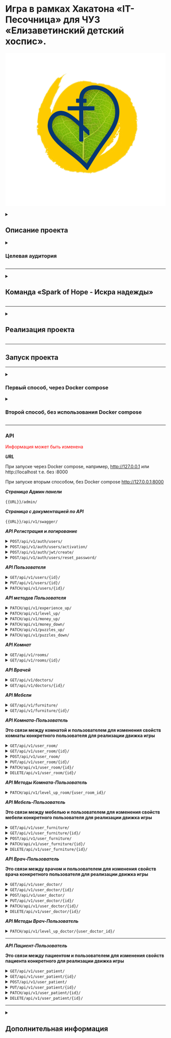 # Игра в рамках Хакатона «IT-Песочница» для ЧУЗ «Елизаветинский детский хоспис».

![not images!!!](foto_for_readme/logo.jpg)

<details>
<summary>

## Описание проекта

</summary>

### Требования

***Текст***

</details>

<details>
<summary>

### Целевая аудитория

</summary>

___


*Текс.*


</details>

___
<details>
<summary>

## Команда «Spark of Hope - Искра надежды»

</summary>

| №  | ФИО                  | Должность                              | Никнейм в телеграмме  | Ссылка на проекты                   |
|----|----------------------|----------------------------------------|-----------------------|-------------------------------------|
| 1  | Михаил Кирсанов      | Тимлид                                 | @MichaelKirss         | https://github.com/MichaelKirss     |
| 2  | Мария Дранникова     | UX / UI дизайнер                       | @tonivvi              |                                     |
| 3  | Кирилл Руденко       | UX / UI дизайнер                       | @kiryarud88           |                                     |
| 4  | Мочалова Анастасия   | UX / UI дизайнер                       | @nas_mochalova        |                                     |
| 5  | Татьяна Колегаева    | UX / UI дизайнер                       | @Pozazik              |                                     |
| 6  | Дягилева Анастасия   | UX / UI дизайнер, Графический дизайнер | @AnastasiyaDyagileva  |                                     |
| 7  | Александра Кузнецова | Графический дизайнер                   | @whitegrom            |                                     |
| 8  | Анастасия Куликова   | Графический дизайнер                   | @minaychenkoa         |                                     |
| 9  | Анна Ворошилова      | Графический дизайнер                   | @Annett0552           |                                     |
| 10 | Пилипон Юлия         | Графический дизайнер                   | @ZulusY               |                                     |
| 11 | Ветошкина Светлана   | Графический дизайнер                   | @vetoshkina_s         |                                     |
| 12 | Наталия Кустова      | Графический дизайнер                   | @Talimor              |                                     |
| 13 | Алина Мишнина        | Motion design                          | @mishmalina           |                                     |
| 14 | Михайлина Кира       | Интернет-маркетолог                    | @G_Mih                |                                     |
| 15 | Елена Пчельникова    | Продакт менеджер                       | @Elena_Pchelnikova    |                                     |
| 16 | Кудрякова Виктория   | Режиссер видеомонтажа                  | @vikiklos12           |                                     |
| 17 | Надежда Пачина       | Data Scince                            | @NadezdaPachina       | https://github.com/NadezdaNN        |
| 18 | Абрашов Андрей       | Data Scince                            | @Axewyl               |                                     |
| 19 | Коковин Георгий      | Data Scientist/Analyst                 | @jirimorionow973      |                                     |
| 20 | Альберт Петцольд     | Аналитик данных                        | @palbert1984          |                                     |
| 21 | Марина Лунева        | Аналитик данных                        | @MarinaVLuneva        |                                     |
| 22 | Роман Поспелов       | Пентестер                              | @Riman93              |                                     |
| 23 | Журавлёва Елена      | Ручное тестирование                    | @EKB_Elena_Zhuravleva |                                     |
| 24 | Светлана Федотова    | Ручное тестирование                    | @ImGoldilocks         |                                     |
| 25 | Антон Зайцев         | Backend разработчик (Python)           | @BlackMarvel          | https://github.com/Hashtagich       |
| 26 | Нияз Минникаев       | Backend разработчик (Python)           | @Akviro               | https://github.com/Akvir1stone      |
| 27 | Калинкин Константин  | Backend разработчик (Python)           | @Lord_tech0110        | https://github.com/Konstantin-sama  |
| 28 | Тимур Абдулин        | Backend разработчик (GO)               | @Timurka_223          | https://github.com/Timur965         |
| 29 | Руслан Гадельшин     | Android-разработчик                    | @roxoluz              | https://github.com/GRuslan53        |
| 30 | Вадим Рогов          | Java-разработчик                       | @Diego0686            | https://github.com/VadimRogov       |
| 31 | Иван Корольков       | Frontend разработчик                   | @biorival             | https://github.com/bioRival         |
| 32 | Андрей Батан         | Frontend разработчик                   | @Andrei_Batan         | https://github.com/BatanAndrei      |
| 33 | Мейрамбек Мухтаров   |                                        | @                     |                                     |
| 34 | Юлия Соколова        |                                        | @                     |                                     |
| 36 | Болдырев Дмитрий     |                                        | @                     |                                     |
| 36 | Плаксий Вероника     |                                        | @                     |                                     |
| 37 | Яна Алексеева        |                                        | @                     |                                     |
| 38 | Алексей Григоренко   |                                        | @                     |                                     |

</details>

___
<details>
<summary>

## Реализация проекта

</summary>

Текст

</details>

___

## Запуск проекта
___

<details>

<summary>

### Первый способ, через Docker compose
</summary>

### 1. Клонирование репозиторий
```bash
git clone https://github.com/Hashtagich/hospice_game.git
```

### 2. Установка переменных окружения
***В корен проекта заполняем файл template.db.env и переименовываем его в db.env или просто создаём файл db.env и заполняем его***
```bash
POSTGRES_DB=Например, db
POSTGRES_USER=Например, db
POSTGRES_PASSWORD=Например, db
```

***В папке backend заполняем файл template.env и переименовываем его в .env или просто создаём файл .env и заполняем его***
 ```bash
 SECRET_KEY='Ваш секретный ключ проекта'
 DEBUG=Булевое значение True или False
 ALLOWED_HOSTS='Разрешенные хосты'
 LANGUAGE_CODE='Язык, например, ru'
 TIME_ZONE='Временная зона, например, UTC'

 DB_NAME='Имя Базы данных (БД), например, db'
 DB_LOGIN='Логин БД, например, db'
 DB_PASS='Пароль БД, например, db'
 DB_HOST='Хост БД, например, db'
 DB_PORT='Порт БД, например, 5432'
 
 EMAIL_BACKEND='Сервис для почты, например, django.core.mail.backends.smtp.EmailBackend'
 EMAIL_HOST='Хост почты, например для gmail smtp.gmail.com или smtp.mail.ru для mail'
 EMAIL_PORT=Порт почты, например, 587
 DEFAULT_FROM_EMAIL='Почта с которой будет отправлять письма youremail@gmail.com если выбрали smtp.gmail.com'
 EMAIL_USE_TLS=Булевое значение True или False причём EMAIL_USE_TLS не равен EMAIL_USE_SSL
 EMAIL_USE_SSL=Булевое значение True или False причём EMAIL_USE_TLS не равен EMAIL_USE_SSL
 EMAIL_HOST_PASSWORD='Пароль для внешнего приложения для доступа к почте, подробнее тут https://help.mail.ru/mail/security/protection/external/'
 NOTIFICATION_EMAIL='Перечень почт куда будут отправлять письма, пишите через пробел, можно указать одну'

 CELERY_BROKER_URL='URL-адрес брокера сообщений, например,redis://localhost:6379'
 CELERY_RESULT_BACKEND='Место хранения результатов выполнения задач, например,redis://localhost:6379'
 CELERY_ACCEPT_CONTENT='Список форматов, которые Celery будет принимать в качестве контента для задач, например,application/json'
 CELERY_TASK_SERIALIZER='Сериализатор, который будет использоваться для сериализации задач перед их отправкой, например,json'
 CELERY_RESULT_SERIALIZER='Сериализатор, который будет использоваться для сериализации результатов задач, например,json'
 ```
   

### 3. Сборка и запуск контейнеров
```bash
docker-compose up --build -d
```

### 4. Создание суперпользователя
```bash
docker-compose exec web python manage.py createsuperuser
```

</details>

<details>

<summary>

### Второй способ, без использования Docker compose
</summary>

### 1. Клонируйте репозиторий:
```bash
git clone https://github.com/Hashtagich/hospice_game.git
```

2. Запускаем backend

    2.1. Установите и активируйте виртуальное окружение:
    ```bash
    python -m venv venv
    venv/Scripts/activate  - для Windows
    venv/bin/activate - для Linux
    ```

    2.2 Перейдите в папку backend и установите зависимости:
    ```bash
    cd backend
    python -m pip install --upgrade pip
    pip install -r requirements.txt
    ```

    2.3 Находясь в папке backend создайте файл *.env* или заполните файл *template.env* и переименуйте его в *.env*:
    ```bash
    SECRET_KEY='Ваш секретный ключ проекта'
    DEBUG=Булевое значение True или False
    ALLOWED_HOSTS='Разрешенные хосты'
    LANGUAGE_CODE='Язык, например, ru'
    TIME_ZONE='Временная зона, например, UTC'
   
    DB_NAME='Имя Базы данных (БД)'
    DB_LOGIN='Логин БД'
    DB_PASS='Пароль БД'
    DB_HOST='Хост БД'
    DB_PORT='Порт БД, например, 5432'
    
    EMAIL_BACKEND='Сервис для почты, например, django.core.mail.backends.smtp.EmailBackend'
    EMAIL_HOST='Хост почты, например для gmail smtp.gmail.com или smtp.mail.ru для mail'
    EMAIL_PORT=Порт почты, например, 587
    DEFAULT_FROM_EMAIL='Почта с которой будет отправлять письма youremail@gmail.com если выбрали smtp.gmail.com'
    EMAIL_USE_TLS=Булевое значение True или False причём EMAIL_USE_TLS не равен EMAIL_USE_SSL
    EMAIL_USE_SSL=Булевое значение True или False причём EMAIL_USE_TLS не равен EMAIL_USE_SSL
    EMAIL_HOST_PASSWORD='Пароль для внешнего приложения для доступа к почте, подробнее тут https://help.mail.ru/mail/security/protection/external/'
    NOTIFICATION_EMAIL='Перечень почт куда будут отправлять письма, пишите через пробел, можно указать одну'
   
    CELERY_BROKER_URL='URL-адрес брокера сообщений, например,redis://localhost:6379'
    CELERY_RESULT_BACKEND='Место хранения результатов выполнения задач, например,redis://localhost:6379'
    CELERY_ACCEPT_CONTENT='Список форматов, которые Celery будет принимать в качестве контента для задач, например,application/json'
    CELERY_TASK_SERIALIZER='Сериализатор, который будет использоваться для сериализации задач перед их отправкой, например,json'
    CELERY_RESULT_SERIALIZER='Сериализатор, который будет использоваться для сериализации результатов задач, например,json'
    ```
   
    2.3.1 В файле backend/backend/settings.py находим переменную DATABASES и заменяем на:
    ```bash
    DATABASES = {
     'default': {
         'ENGINE': 'django.db.backends.sqlite3',
         'NAME': BASE_DIR / 'db.sqlite3',
     },
    ```
    
    2.4 Находясь в папке backend выполните миграции:
    ```bash
    python manage.py makemigrations
    python manage.py migrate
    ```
    
    2.5 Находясь в папке backend создайте суперпользователя:
    ```bash
    python manage.py createsuperuser
    ```
    
    2.6 Находясь в папке backend запустите проект:
    ```bash
    python manage.py runserver
    ```

3. Запускаем frontend

    3.1 Откройте второй терминал, перейдите в папку frontend и установите зависимости:
    ```bash
    cd frontend
    npm install
    ```
   
    3.2 Запустите frontend:
    ```bash
    npm start
    ```
</details>

___

### API



<font color="red">Информация может быть изменена</font>

***URL***

При запуске через Docker compose, например, http://127.0.0.1 или http://localhost т.е. без :8000

При запуске вторым способом, без Docker compose http://127.0.0.1:8000

***Страница Админ панели***

<code>{{URL}}/admin/</code>

***Страница с документацией по API***

<code>{{URL}}/api/v1/swagger/</code>

***API Регистрация и логирование***
<details>
<summary><code>POST/api/v1/auth/users/</code></summary>



*Регистрация пользователя. Необходимо ввести почту, никнейм и пароль. Пароль должен быть не менее 8 символов и содержать минимум одну заглавную и строчную латинскую букву и цифры.*

```
{
  "email": "user@example.com",
  "username": "string",
  "password": "string",
  "re_password": "string"
}
```

</details>
<details>
<summary><code>POST/api/v1/auth/users/activation/</code></summary>



*Активация пользователя. Необходимо ввести uid и token, приходят на почту в виде ссылки после регистрации.*

```
{
  "uid": "string",
  "token": "string"
}
```

</details>
<details>
<summary><code>POST/api/v1/auth/jwt/create/</code></summary>

*Логирование пользователя и генерация токена. Необходимо ввести никнейм и пароль пользователя.*

```
{
  "username": "string",
  "password": "string"
}
```

</details>

<details>
<summary><code>POST/api/v1/auth/users/reset_password/</code></summary>

*Запрос сброса пароль. На случай если забыли пароль на почту придёт сообщение с инструкцией по сбросу пароля. Нужно указать адрес эл. почты чтобы на неё пришло письмо.*

```
{
  "email": "user@example.com"
}
```

</details>

***API Пользователя***

<details>
<summary><code>GET/api/v1/users/{id}/</code></summary>

*Получение конкретного пользователя по ID*

```
{
  "username": "string",
  "attributes": {
    "money": 9223372036854776000,
    "puzzles": 9223372036854776000,
    "experience": 9223372036854776000,
    "level": 9223372036854776000
  }
}
```

</details>
<details>
<summary><code>PUT/api/v1/users/{id}/</code></summary>

*Полное редактирование конкретного пользователя по ID*

```
{
  "username": "string",
  "attributes": {
    "money": 9223372036854776000,
    "puzzles": 9223372036854776000,
    "experience": 9223372036854776000,
    "level": 9223372036854776000
  }
}
```

</details>
<details>
<summary><code>PATCH/api/v1/users/{id}/</code></summary>

*Частичное редактирование конкретного пользователя по ID*

```
{
  "username": "string",
  "attributes": {
    "money": 9223372036854776000,
    "puzzles": 9223372036854776000,
    "experience": 9223372036854776000,
    "level": 9223372036854776000
  }
}
```

</details>

***API методов Пользователя***

<details>
<summary><code>PATCH/api/v1/experience_up/</code></summary>

*Повышение опыта пользователя на указанную величину. Необходимо передать целое число больше 0.*

```
{
  "point": 1
}
```

</details>
<details>
<summary><code>PATCH/api/v1/level_up/</code></summary>

*Повышение уровня пользователя на указанную величину. Необходимо передать целое число больше 0.*

```
{
  "point": 1
}
```

</details>
<details>
<summary><code>PATCH/api/v1/money_up/</code></summary>

*Повышение монет пользователя на указанную величину. Необходимо передать целое число больше 0.*

```
{
  "point": 1
}
```

</details>
<details>
<summary><code>PATCH/api/v1/money_down/</code></summary>

*Уменьшение кол-ва монет пользователя на указанную величину. Необходимо передать целое число больше 0.*

```
{
  "point": 1
}
```

</details>
<details>
<summary><code>PATCH/api/v1/puzzles_up/</code></summary>

*Повышение вип валюты-пазлов пользователя на указанную величину. Необходимо передать целое число больше 0.*

```
{
  "point": 1
}
```

</details>
<details>
<summary><code>PATCH/api/v1/puzzles_down/</code></summary>

*Уменьшение кол-ва вип валюты-пазлов пользователя на указанную величину. Необходимо передать целое число больше 0.*

```
{
  "point": 1
}
```

</details>

***API Комнат***

<details>
<summary><code>GET/api/v1/rooms/</code></summary>

*Получение всех комнат*

```
[
  {
    "name": "string",
    "description": "string",
    "price": 9223372036854776000
  }
]
```

</details>
<details>
<summary><code>GET/api/v1/rooms/{id}/</code></summary>

*Получение конкретной комнаты по ID*

```
{
  "name": "string",
  "description": "string",
  "price": 9223372036854776000
}
```

</details>

***API Врачей***

<details>
<summary><code>GET/api/v1/doctors/</code></summary>

*Получение всех врачей*

```
[
  {
    "name": "string",
    "surname": "string",
    "patronymic": "string",
    "profession_name": "string",
    "work_experience": "string",
    "room": "string"
  }
]
```

</details>
<details>
<summary><code>GET/api/v1/doctors/{id}/</code></summary>

*Получение конкретного врача по ID*

```
{
  "name": "string",
  "surname": "string",
  "patronymic": "string",
  "profession_name": "string",
  "work_experience": "string",
  "room": "string"
}
```

</details>

***API Мебели***

<details>
<summary><code>GET/api/v1/furniture/</code></summary>

*Получение всей мебели*

```
[
  {
    "id": 0,
    "name": "string",
    "categories": "string",
    "price": 9223372036854776000,
    "room": "string",
    "description": "string"
  }
]
```

</details>
<details>
<summary><code>GET/api/v1/furniture/{id}/</code></summary>

*Получение конкретного мебели по ID*

```
{
  "id": 0,
  "name": "string",
  "categories": "string",
  "price": 9223372036854776000,
  "room": "string",
  "description": "string"
}
```

</details>

***API Комната-Пользователь***

**Это связи между комнатой и пользователем для изменения свойств комнаты конкретного пользователя для реализации движка игры**

<details>
<summary><code>GET/api/v1/user_room/</code></summary>

*Получение всех связей комната-пользователь*

```
[
  {
    "user": "string",
    "room": "string",
    "level": 9223372036854776000,
    "max_furniture_count": 9223372036854776000,
    "max_medical_equipment_count": 9223372036854776000,
    "max_auxiliary_equipment_count": 9223372036854776000,
    "max_decor_elements_count": 9223372036854776000
  }
]
```

</details>
<details>
<summary><code>GET/api/v1/user_room/{id}/</code></summary>

*Получение связи комната-пользователь по ID*

```
{
  "user": "string",
  "room": "string",
  "level": 9223372036854776000,
  "max_furniture_count": 9223372036854776000,
  "max_medical_equipment_count": 9223372036854776000,
  "max_auxiliary_equipment_count": 9223372036854776000,
  "max_decor_elements_count": 9223372036854776000
}
```

</details>
<details>
<summary><code>POST/api/v1/user_room/</code></summary>

*Создание связи комната-пользователь, реализация движка покупки комнаты в магазине. Если не передавать ничего кроме room, то все параметры будут выставлены по умолчанию, room указывается исходя из переданного id, user указывается текущий.*

```
{
  "room": 0,
  "level": 9223372036854776000,
  "max_furniture_count": 9223372036854776000,
  "max_medical_equipment_count": 9223372036854776000,
  "max_auxiliary_equipment_count": 9223372036854776000,
  "max_decor_elements_count": 9223372036854776000
}
```

</details>
<details>
<summary><code>PUT/api/v1/user_room/{id}/</code></summary>

*Полное обновление связи комната-пользователь*

```
{
  "room": 0,
  "level": 9223372036854776000,
  "max_furniture_count": 9223372036854776000,
  "max_medical_equipment_count": 9223372036854776000,
  "max_auxiliary_equipment_count": 9223372036854776000,
  "max_decor_elements_count": 9223372036854776000
}
```

</details>
<details>
<summary><code>PATCH/api/v1/user_room/{id}/</code></summary>

*Частичное обновление связи комната-пользователь*

```
{
  "room": 0,
  "level": 9223372036854776000,
  "max_furniture_count": 9223372036854776000,
  "max_medical_equipment_count": 9223372036854776000,
  "max_auxiliary_equipment_count": 9223372036854776000,
  "max_decor_elements_count": 9223372036854776000
}
```

</details>
<details>
<summary><code>DELETE/api/v1/user_room/{id}/</code></summary>

*Удаление связи комната-пользователь, скорее всего будет заблокировано*


</details>

***API Методы Комната-Пользователь***

<details>
<summary><code>PATCH/api/v1/level_up_room/{user_room_id}/</code></summary>

*Повышение уровня комнаты за монеты. Необходимо передать point - целое число больше 0, на которое увеличивается уровень и кол-во размещаемых предметов в комнате, money - это стоимость улучшения комнаты, вычитаемая из кол-ва монет пользователя.*

```
{
  "point": 1,
  "money": 1
}
```

</details>


***API Мебель-Пользователь***

**Это связи между мебелью и пользователем для изменения свойств мебели конкретного пользователя для реализации движка игры**

<details>
<summary><code>GET/api/v1/user_furniture/</code></summary>

*Получение всех связей мебель-пользователь*

```
[
  {
    "user": "string",
    "furniture": {
      "id": 0,
      "name": "string",
      "categories": "string",
      "price": 9223372036854776000,
      "room": "string",
      "description": "string"
    },
    "in_warehouse": true
  }
]
```

</details>
<details>
<summary><code>GET/api/v1/user_furniture/{id}/</code></summary>

*Получение связи мебель-пользователь по ID*

```
{
  "user": "string",
  "furniture": {
    "id": 0,
    "name": "string",
    "categories": "string",
    "price": 9223372036854776000,
    "room": "string",
    "description": "string"
  },
  "in_warehouse": true
}
```

</details>
<details>
<summary><code>POST/api/v1/user_furniture/</code></summary>

*Создание связи мебель-пользователь, реализация движка покупки мебели в магазине. Если не передавать ничего кроме furniture, то все параметры будут выставлены по умолчанию, furniture указывается исходя из переданного id, user указывается текущий.*

```
{
  "furniture": 0,
  "in_warehouse": true,
  "accommodation_room": 0
}
```

</details>
<details>
<summary><code>PATCH/api/v1/user_furniture/{id}/</code></summary>

*Частичное редактирование/размещение в комнате или отправке на склад мебели. Зависит от in_warehouse если true то проверяется комната в которую размещаем иначе отправляем на склад и делаем accommodation_room = None.*

```
{
  "furniture": 0,
  "in_warehouse": true,
  "accommodation_room": 0
}
```

</details>
<details>
<summary><code>DELETE/api/v1/user_furniture/{id}/</code></summary>

*Удаление/продажа мебели, берём стоимость мебели и делим пополам с округлением.*


</details>

***API Врач-Пользователь***

**Это связи между врачом и пользователем для изменения свойств врача конкретного пользователя для реализации движка игры**

<details>
<summary><code>GET/api/v1/user_doctor/</code></summary>

*Получение всех связей врач-пользователь*

```
[
  {
    "doctor": 0,
    "level": 9223372036854776000,
    "busyness": 9223372036854776000
  }
]
```

</details>
<details>
<summary><code>GET/api/v1/user_doctor/{id}/</code></summary>

*Получение связи врач-пользователь по ID*

```
{
  "doctor": 0,
  "level": 9223372036854776000,
  "busyness": 9223372036854776000
}
```

</details>
<details>
<summary><code>POST/api/v1/user_doctor/</code></summary>

*Создание связи врач-пользователь, реализация движка покупки врача в магазине и сразу размещения его в кабинете. Если не передавать ничего кроме doctor, то все параметры будут выставлены по умолчанию, doctor указывается исходя из переданного id, user указывается текущий.*

```
{
  "doctor": 0,
  "level": 9223372036854776000,
  "busyness": 9223372036854776000
}
```

</details>
<details>
<summary><code>PUT/api/v1/user_doctor/{id}/</code></summary>

*Полное обновление связи врач-пользователь*

```
{
  "doctor": 0,
  "level": 9223372036854776000,
  "busyness": 9223372036854776000
}
```

</details>
<details>
<summary><code>PATCH/api/v1/user_doctor/{id}/</code></summary>

*Частичное обновление связи врач-пользователь*

```
{
  "doctor": 0,
  "level": 9223372036854776000,
  "busyness": 9223372036854776000
}
```

</details>
<details>
<summary><code>DELETE/api/v1/user_doctor/{id}/</code></summary>

*Удаление связи врач-пользователь, скорее всего будет заблокировано*


</details>

***API Методы Врач-Пользователь***

<details>
<summary><code>PATCH/api/v1/level_up_doctor/{user_doctor_id}/</code></summary>

*Повышение уровня врача за монеты. Необходимо передать point - целое число больше 0, на которое увеличивается уровень и загруженность врача, money - это стоимость улучшения врача, вычитаемая из кол-ва монет пользователя.*

```
{
  "point": 1,
  "money": 1
}
```

</details>



---

***API Пациент-Пользователь***

**Это связи между пациентом и пользователем для изменения свойств пациента конкретного для реализации движка игры**

<details>
<summary><code>GET/api/v1/user_patient/</code></summary>

*Получение всех пациентов*

```
[
  {
    "patient": {
      "name": "string",
      "age": 9223372036854776000,
      "diagnosis": {
        "name": "string",
        "symptoms": "string"
      },
      "categories_procedure": [
        {
          "name": "string"
        }
      ],
      "procedure": [
        {
          "name": "string",
          "categories": "string",
          "description": "string",
          "execution_time": 9223372036854776000
        }
      ]
    },
    "is_done": true,
    "rehabilitation": 9223372036854776000
  }
]
```

</details>
<details>
<summary><code>GET/api/v1/user_patient/{id}/</code></summary>

*Получение конкретного пациента по ID*

```
{
  "patient": {
    "name": "string",
    "age": 9223372036854776000,
    "diagnosis": {
      "name": "string",
      "symptoms": "string"
    },
    "categories_procedure": [
      {
        "name": "string"
      }
    ],
    "procedure": [
      {
        "name": "string",
        "categories": "string",
        "description": "string",
        "execution_time": 9223372036854776000
      }
    ]
  },
  "is_done": true,
  "rehabilitation": 9223372036854776000
}
```

</details>
<details>
<summary><code>POST/api/v1/user_patient/</code></summary>

*Создание связи пациент-пользователь, реализация механики появления пациента. Для создания достаточно передать id пациента patient, is_done должно быть false, rehabilitation 0.*

```
{
  "patient": 0,
  "is_done": true,
  "rehabilitation": 9223372036854776000
}
```

</details>
<details>
<summary><code>PUT/api/v1/user_patient/{id}/</code></summary>

*Полное редактирование пациента*

```
{
  "patient": 0,
  "is_done": true,
  "rehabilitation": 9223372036854776000
}
```

</details>



<details>
<summary><code>PATCH/api/v1/user_patient/{id}/</code></summary>

*Частичное редактирование пациента*

```
{
  "patient": 0,
  "is_done": true,
  "rehabilitation": 9223372036854776000
}
```

</details>
<details>
<summary><code>DELETE/api/v1/user_patient/{id}/</code></summary>

*Удаление пациента*

</details>

[//]: # (___)

[//]: # ()
[//]: # (***API Пациент-Процедура***)

[//]: # ()
[//]: # (<details>)

[//]: # (<summary><code>GET/api/ссылка_на_апи/</code></summary>)

[//]: # ()
[//]: # (*Описание API*)

[//]: # ()
[//]: # (```)

[//]: # (Код)

[//]: # (```)

[//]: # ()
[//]: # (</details>)

[//]: # (<details>)

[//]: # (<summary><code>GET/api/ссылка_на_апи/</code></summary>)

[//]: # ()
[//]: # (*Описание API*)

[//]: # ()
[//]: # (```)

[//]: # (Код)

[//]: # (```)

[//]: # ()
[//]: # (</details>)

[//]: # (<details>)

[//]: # (<summary><code>GET/api/ссылка_на_апи/</code></summary>)

[//]: # ()
[//]: # (*Описание API*)

[//]: # ()
[//]: # (```)

[//]: # (Код)

[//]: # (```)

[//]: # ()
[//]: # (</details>)

[//]: # (<details>)

[//]: # (<summary><code>GET/api/ссылка_на_апи/</code></summary>)

[//]: # ()
[//]: # (*Описание API*)

[//]: # ()
[//]: # (```)

[//]: # (Код)

[//]: # (```)

[//]: # ()
[//]: # (</details>)

[//]: # (<details>)

[//]: # (<summary><code>GET/api/ссылка_на_апи/</code></summary>)

[//]: # ()
[//]: # (*Описание API*)

[//]: # ()
[//]: # (```)

[//]: # (Код)

[//]: # (```)

[//]: # ()
[//]: # (</details>)

[//]: # (<details>)

[//]: # (<summary><code>GET/api/ссылка_на_апи/</code></summary>)

[//]: # ()
[//]: # (*Описание API*)

[//]: # ()
[//]: # (```)

[//]: # (Код)

[//]: # (```)

[//]: # ()
[//]: # (</details>)



___

<details>
<summary>

## Дополнительная информация

</summary>

+ ***Дизайн игры на биханс — .***

</details>

